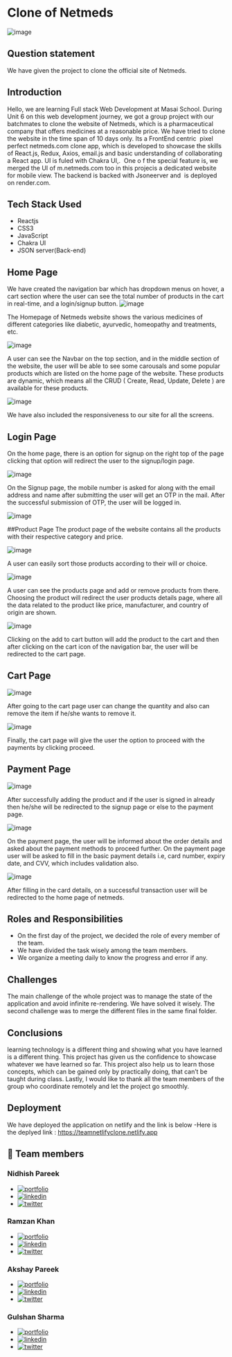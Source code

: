 # Clone of Netmeds
![image](https://user-images.githubusercontent.com/108894016/196782014-aadff2e4-8c29-4dfa-bcd2-0fa8b687cac9.png)

## Question statement
We have given the project to clone the official site of Netmeds.

## Introduction
Hello, we are learning Full stack Web Development at Masai School. During Unit 6 on this web development journey, we got a group project with our batchmates to clone the website of Netmeds, which is a pharmaceutical company that offers medicines at a reasonable price. We have tried to clone the website in the time span of 10 days only.
Its a FrontEnd centric  pixel perfect netmeds.com clone app, which is developed to showcase the skills of React.js, Redux, Axios, email.js and basic understanding of collaborating a React app. UI is fuled with Chakra UI,.  One o f the special feature is, we merged the UI of m.netmeds.com too in this projecis a dedicated website for mobile view. The backend is backed with Jsoneerver and  is deployed on render.com.

## Tech Stack Used
- Reactjs
- CSS3
- JavaScript
- Chakra UI
- JSON server(Back-end)
## Home Page
We have created the navigation bar which has dropdown menus on hover, a cart section where the user can see the total number of products in the cart in real-time, and a login/signup button.
![image](https://user-images.githubusercontent.com/108894016/196271579-0e16f0ba-0819-45be-876d-ca9a9512eeb4.png)

The Homepage of Netmeds website shows the various medicines of different categories like diabetic, ayurvedic, homeopathy and treatments, etc.

![image](https://user-images.githubusercontent.com/108894016/196271764-5a1c11f8-c8c1-4a89-acae-8581d68f248d.png)

A user can see the Navbar on the top section, and in the middle section of the website, the user will be able to see some carousals and some popular products which are listed on the home page of the website. These products are dynamic, which means all the CRUD ( Create, Read, Update, Delete ) are available for these products.

![image](https://user-images.githubusercontent.com/108894016/196271811-d427e12a-81b2-4b16-bac1-081b3118a1e7.png)

We have also included the responsiveness to our site for all the screens.
## Login Page
On the home page, there is an option for signup on the right top of the page clicking that option will redirect the user to the signup/login page.

![image](https://user-images.githubusercontent.com/108894016/196271875-4f84b2cd-be20-4ca5-aedc-5c35814cdd45.png)

On the Signup page, the mobile number is asked for along with the email address and name after submitting the user will get an OTP in the mail. After the successful submission of OTP, the user will be logged in.

![image](https://user-images.githubusercontent.com/108894016/196271968-944fc92e-0af9-4ad2-8aac-4f5b9dfe0465.png)

##Product Page
The product page of the website contains all the products with their respective category and price.

![image](https://user-images.githubusercontent.com/108894016/196272089-515a1ff9-b5cb-4d0b-a451-5a04d534e801.png)

A user can easily sort those products according to their will or choice.

![image](https://user-images.githubusercontent.com/108894016/196272054-bcaf7f7b-4b63-4df6-a48d-4468facac69a.png)

A user can see the products page and add or remove products from there. Choosing the product will redirect the user products details page, where all the data related to the product like price, manufacturer, and country of origin are shown.

![image](https://user-images.githubusercontent.com/108894016/196272129-a6a819cb-4199-4545-a8c9-4786067c4500.png)

Clicking on the add to cart button will add the product to the cart and then after clicking on the cart icon of the navigation bar, the user will be redirected to the cart page.

## Cart Page

![image](https://user-images.githubusercontent.com/108894016/196272185-57ac29e7-8400-438d-ab7b-d99381f2cc30.png)

After going to the cart page user can change the quantity and also can remove the item if he/she wants to remove it.

![image](https://user-images.githubusercontent.com/108894016/196272233-13558508-7359-4d1b-83cb-894bbbd86a05.png)

Finally, the cart page will give the user the option to proceed with the payments by clicking proceed.
## Payment Page

![image](https://user-images.githubusercontent.com/108894016/196272307-7f6a33e1-0474-446d-ac29-723838749be9.png)

After successfully adding the product and if the user is signed in already then he/she will be redirected to the signup page or else to the payment page.

![image](https://user-images.githubusercontent.com/108894016/196272342-2fff6535-16c8-40fe-93c9-5f8cf1945b6e.png)

On the payment page, the user will be informed about the order details and asked about the payment methods to proceed further.
On the payment page user will be asked to fill in the basic payment details i.e, card number, expiry date, and CVV, which includes validation also.

![image](https://user-images.githubusercontent.com/108894016/196272395-ee3b565f-5ca6-4203-a418-8d5c5a611715.png)

After filling in the card details, on a successful transaction user will be redirected to the home page of netmeds.

## Roles and Responsibilities

- On the first day of the project, we decided the role of every member of the team.
- We have divided the task wisely among the team members.
- We organize a meeting daily to know the progress and error if any.

## Challenges

The main challenge of the whole project was to manage the state of the application and avoid infinite re-rendering. We have solved it wisely.
The second challenge was to merge the different files in the same final folder.

## Conclusions

learning technology is a different thing and showing what you have learned is a different thing. This project has given us the confidence to showcase whatever we have learned so far. This project also help us to learn those concepts, which can be gained only by practically doing, that can’t be taught during class. Lastly, I would like to thank all the team members of the group who coordinate remotely and let the project go smoothly.

## Deployment
We have deployed the application on netlify and the link is below
-Here is the deplyed link : https://teamnetlifyclone.netlify.app

## 🔗 Team members

### Nidhish Pareek 
  - [![portfolio](https://img.shields.io/badge/Gmail-red?style=for-the-badge&logo=gmail&logoColor=white)](mailto:pareek.np1@gmail.com)
  - [![linkedin](https://img.shields.io/badge/linkedin-0A66C2?style=for-the-badge&logo=linkedin&logoColor=white)](https://www.linkedin.com/in/nidhishpareek)
  - [![twitter](https://img.shields.io/badge/GitHub-1DA1F2?style=for-the-badge&logo=github&logoColor=white)](https://github.com/nidhishpareek)

### Ramzan Khan
  - [![portfolio](https://img.shields.io/badge/Gmail-red?style=for-the-badge&logo=gmail&logoColor=white)](mailto:ramzanformasai03@gmail.com)
  - [![linkedin](https://img.shields.io/badge/linkedin-0A66C2?style=for-the-badge&logo=linkedin&logoColor=white)](https://www.linkedin.com/in/ramzan01/)
  - [![twitter](https://img.shields.io/badge/GitHub-1DA1F2?style=for-the-badge&logo=github&logoColor=white)](https://github.com/mr-ramzan01)

### Akshay Pareek
  - [![portfolio](https://img.shields.io/badge/Gmail-red?style=for-the-badge&logo=gmail&logoColor=white)](mailto:akshaypareek.work@gmail.com)
  - [![linkedin](https://img.shields.io/badge/linkedin-0A66C2?style=for-the-badge&logo=linkedin&logoColor=white)](https://www.linkedin.com/in/akshay-pareek-377435216)
  - [![twitter](https://img.shields.io/badge/GitHub-1DA1F2?style=for-the-badge&logo=github&logoColor=white)](https://github.com/Akshaypareek01)

### Gulshan Sharma 
  - [![portfolio](https://img.shields.io/badge/Gmail-red?style=for-the-badge&logo=gmail&logoColor=white)](mailto:sharmagulshan252@gmail.com)
  - [![linkedin](https://img.shields.io/badge/linkedin-0A66C2?style=for-the-badge&logo=linkedin&logoColor=white)](https://www.linkedin.com/in/gulshan-sharma-397172184/)
  - [![twitter](https://img.shields.io/badge/GitHub-1DA1F2?style=for-the-badge&logo=github&logoColor=white)](https://github.com/Gulshan7777)

